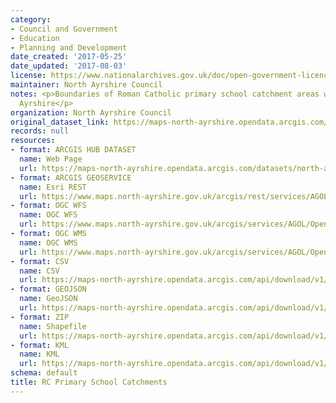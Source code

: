 ```yaml
---
category:
- Council and Government
- Education
- Planning and Development
date_created: '2017-05-25'
date_updated: '2017-08-03'
license: https://www.nationalarchives.gov.uk/doc/open-government-licence/version/3/
maintainer: North Ayrshire Council
notes: <p>Boundaries of Roman Catholic primary school catchment areas within North
  Ayrshire</p>
organization: North Ayrshire Council
original_dataset_link: https://maps-north-ayrshire.opendata.arcgis.com/datasets/north-ayrshire::rc-primary-school-catchments
records: null
resources:
- format: ARCGIS HUB DATASET
  name: Web Page
  url: https://maps-north-ayrshire.opendata.arcgis.com/datasets/north-ayrshire::rc-primary-school-catchments
- format: ARCGIS GEOSERVICE
  name: Esri REST
  url: https://www.maps.north-ayrshire.gov.uk/arcgis/rest/services/AGOL/Open_Data_Portal/MapServer/1
- format: OGC WFS
  name: OGC WFS
  url: https://www.maps.north-ayrshire.gov.uk/arcgis/services/AGOL/Open_Data_Portal/MapServer/WFSServer?request=GetCapabilities&service=WFS
- format: OGC WMS
  name: OGC WMS
  url: https://www.maps.north-ayrshire.gov.uk/arcgis/services/AGOL/Open_Data_Portal/MapServer/WMSServer?request=GetCapabilities&service=WMS
- format: CSV
  name: CSV
  url: https://maps-north-ayrshire.opendata.arcgis.com/api/download/v1/items/398ca6d44697476dac8a9cee25149439/csv?layers=1
- format: GEOJSON
  name: GeoJSON
  url: https://maps-north-ayrshire.opendata.arcgis.com/api/download/v1/items/398ca6d44697476dac8a9cee25149439/geojson?layers=1
- format: ZIP
  name: Shapefile
  url: https://maps-north-ayrshire.opendata.arcgis.com/api/download/v1/items/398ca6d44697476dac8a9cee25149439/shapefile?layers=1
- format: KML
  name: KML
  url: https://maps-north-ayrshire.opendata.arcgis.com/api/download/v1/items/398ca6d44697476dac8a9cee25149439/kml?layers=1
schema: default
title: RC Primary School Catchments
---
```

